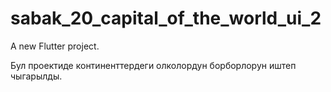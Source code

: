 # sabak_20_capital_of_the_world_ui_2

A new Flutter project.

Бул проектиде континенттердеги олколордун борборлорун иштеп чыгарылды.
